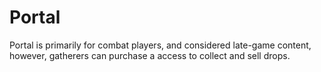 # Portal

Portal is primarily for combat players, and considered late-game content, however, gatherers can purchase a access to collect and sell drops.